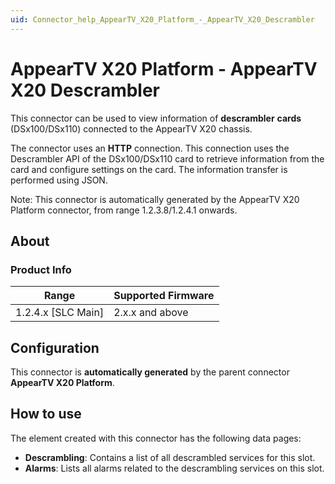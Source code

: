 ```yaml
---
uid: Connector_help_AppearTV_X20_Platform_-_AppearTV_X20_Descrambler
---
```


# AppearTV X20 Platform - AppearTV X20 Descrambler

This connector can be used to view information of **descrambler** **cards** (DSx100/DSx110) connected to the AppearTV X20 chassis.

The connector uses an **HTTP** connection. This connection uses the Descrambler API of the DSx100/DSx110 card to retrieve information from the card and configure settings on the card. The information transfer is performed using JSON.

Note: This connector is automatically generated by the AppearTV X20 Platform connector, from range 1.2.3.8/1.2.4.1 onwards.

## About

### Product Info

| **Range**            | **Supported Firmware** |
|----------------------|------------------------|
| 1.2.4.x [SLC Main]   | 2.x.x and above        |

## Configuration

This connector is **automatically generated** by the parent connector **AppearTV X20 Platform**.

## How to use

The element created with this connector has the following data pages:

- **Descrambling**: Contains a list of all descrambled services for this slot.
- **Alarms**: Lists all alarms related to the descrambling services on this slot.
